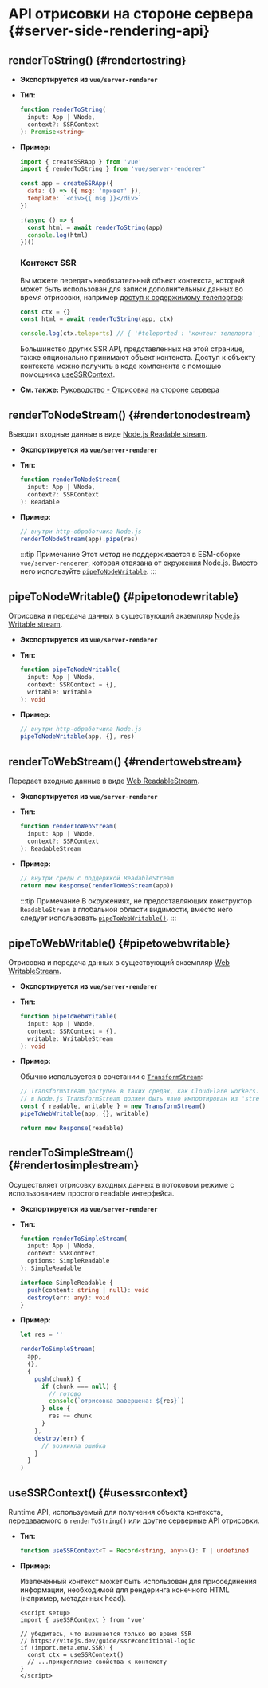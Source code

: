 # API отрисовки на стороне сервера {#server-side-rendering-api}

## renderToString() {#rendertostring}

- **Экспортируется из `vue/server-renderer`**

- **Тип:**

  ```ts
  function renderToString(
    input: App | VNode,
    context?: SSRContext
  ): Promise<string>
  ```

- **Пример:**

  ```js
  import { createSSRApp } from 'vue'
  import { renderToString } from 'vue/server-renderer'

  const app = createSSRApp({
    data: () => ({ msg: 'привет' }),
    template: `<div>{{ msg }}</div>`
  })

  ;(async () => {
    const html = await renderToString(app)
    console.log(html)
  })()
  ```

  ### Контекст SSR

  Вы можете передать необязательный объект контекста, который может быть использован для записи дополнительных данных во время отрисовки, например [доступ к содержимому телепортов](/guide/scaling-up/ssr#teleports):

  ```js
  const ctx = {}
  const html = await renderToString(app, ctx)

  console.log(ctx.teleports) // { '#teleported': 'контент телепорта' }
  ```

  Большинство других SSR API, представленных на этой странице, также опционально принимают объект контекста. Доступ к объекту контекста можно получить в коде компонента с помощью помощника [useSSRContext](#usessrcontext).

- **См. также:** [Руководство - Отрисовка на стороне сервера](/guide/scaling-up/ssr)

## renderToNodeStream() {#rendertonodestream}

Выводит входные данные в виде [Node.js Readable stream](https://nodejs.org/api/stream#stream_class_stream_readable).

- **Экспортируется из `vue/server-renderer`**

- **Тип:**

  ```ts
  function renderToNodeStream(
    input: App | VNode,
    context?: SSRContext
  ): Readable
  ```

- **Пример:**

  ```js
  // внутри http-обработчика Node.js
  renderToNodeStream(app).pipe(res)
  ```

  :::tip Примечание
  Этот метод не поддерживается в ESM-сборке `vue/server-renderer`, которая отвязана от окружения Node.js. Вместо него используйте [`pipeToNodeWritable`](#pipetonodewritable).
  :::

## pipeToNodeWritable() {#pipetonodewritable}

Отрисовка и передача данных в существующий экземпляр [Node.js Writable stream](https://nodejs.org/api/stream#stream_writable_streams).

- **Экспортируется из `vue/server-renderer`**

- **Тип:**

  ```ts
  function pipeToNodeWritable(
    input: App | VNode,
    context: SSRContext = {},
    writable: Writable
  ): void
  ```

- **Пример:**

  ```js
  // внутри http-обработчика Node.js
  pipeToNodeWritable(app, {}, res)
  ```

## renderToWebStream() {#rendertowebstream}

Передает входные данные в виде [Web ReadableStream](https://developer.mozilla.org/en-US/docs/Web/API/Streams_API).

- **Экспортируется из `vue/server-renderer`**

- **Тип:**

  ```ts
  function renderToWebStream(
    input: App | VNode,
    context?: SSRContext
  ): ReadableStream
  ```

- **Пример:**

  ```js
  // внутри среды с поддержкой ReadableStream
  return new Response(renderToWebStream(app))
  ```

  :::tip Примечание
  В окружениях, не предоставляющих конструктор `ReadableStream` в глобальной области видимости, вместо него следует использовать [`pipeToWebWritable()`](#pipetowebwritable).
  :::

## pipeToWebWritable() {#pipetowebwritable}

Отрисовка и передача данных в существующий экземпляр [Web WritableStream](https://developer.mozilla.org/en-US/docs/Web/API/WritableStream).

- **Экспортируется из `vue/server-renderer`**

- **Тип:**

  ```ts
  function pipeToWebWritable(
    input: App | VNode,
    context: SSRContext = {},
    writable: WritableStream
  ): void
  ```

- **Пример:**

  Обычно используется в сочетании с [`TransformStream`](https://developer.mozilla.org/en-US/docs/Web/API/TransformStream):

  ```js
  // TransformStream доступен в таких средах, как CloudFlare workers.
  // в Node.js TransformStream должен быть явно импортирован из 'stream/web'
  const { readable, writable } = new TransformStream()
  pipeToWebWritable(app, {}, writable)

  return new Response(readable)
  ```

## renderToSimpleStream() {#rendertosimplestream}

Осуществляет отрисовку входных данных в потоковом режиме с использованием простого readable интерфейса.

- **Экспортируется из `vue/server-renderer`**

- **Тип:**

  ```ts
  function renderToSimpleStream(
    input: App | VNode,
    context: SSRContext,
    options: SimpleReadable
  ): SimpleReadable

  interface SimpleReadable {
    push(content: string | null): void
    destroy(err: any): void
  }
  ```

- **Пример:**

  ```js
  let res = ''

  renderToSimpleStream(
    app,
    {},
    {
      push(chunk) {
        if (chunk === null) {
          // готово
          console(`отрисовка завершена: ${res}`)
        } else {
          res += chunk
        }
      },
      destroy(err) {
        // возникла ошибка
      }
    }
  )
  ```

## useSSRContext() {#usessrcontext}

Runtime API, используемый для получения объекта контекста, передаваемого в `renderToString()` или другие серверные API отрисовки.

- **Тип:**

  ```ts
  function useSSRContext<T = Record<string, any>>(): T | undefined
  ```

- **Пример:**

  Извлеченный контекст может быть использован для присоединения информации, необходимой для рендеринга конечного HTML (например, метаданных head).

  ```vue
  <script setup>
  import { useSSRContext } from 'vue'

  // убедитесь, что вызывается только во время SSR
  // https://vitejs.dev/guide/ssr#conditional-logic
  if (import.meta.env.SSR) {
    const ctx = useSSRContext()
    // ...прикрепление свойства к контексту
  }
  </script>
  ```
